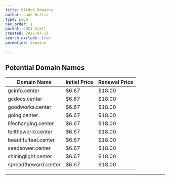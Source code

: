 ```yaml
---
title: GitHub Domains
author: Lane Willis
type: page
nav_order: 1
parent: CGCS Staff
created: 2023-07-13
search_exclude: true
permalink: domains

---
```


## Potential Domain Names

| Domain Name | Initial Price | Renewal Price|
| ------- | ------- | ------- |
| gcinfo.center | $6.67 | $18.00 |
| gcdocs.center | $6.67 | $18.00 |
| goodworks.center | $6.67 | $18.00 |
| going.center | $6.67 | $18.00 |
| lifechanging.center | $6.67 | $18.00 |
| telltheworld.center | $6.67 | $18.00 |
| beautifulfeet.center | $6.67 | $18.00 |
| seedsower.center | $6.67 | $18.00 |
| shininglight.center | $6.67 | $18.00 |
| spreadtheword.center | $6.67 | $18.00 |

---